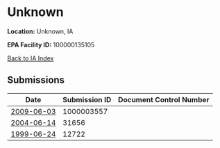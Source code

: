 # Unknown

**Location:** Unknown, IA

**EPA Facility ID:** 100000135105

[Back to IA Index](../../index.md)

## Submissions

| Date | Submission ID | Document Control Number |
|------|--------------|-------------------------|
| [2009-06-03](submissions/1000003557.md) | 1000003557 |  |
| [2004-06-14](submissions/31656.md) | 31656 |  |
| [1999-06-24](submissions/12722.md) | 12722 |  |
